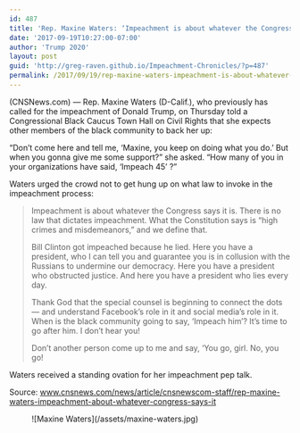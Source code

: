 ```yaml
---
id: 487
title: 'Rep. Maxine Waters: ‘Impeachment is about whatever the Congress says it is’'
date: '2017-09-19T10:27:00-07:00'
author: 'Trump 2020'
layout: post
guid: 'http://greg-raven.github.io/Impeachment-Chronicles/?p=487'
permalink: /2017/09/19/rep-maxine-waters-impeachment-is-about-whatever-the-congress-says-it-is/
---
```


(CNSNews.com) — Rep. Maxine Waters (D-Calif.), who previously has called for the impeachment of Donald Trump, on Thursday told a Congressional Black Caucus Town Hall on Civil Rights that she expects other members of the black community to back her up:

“Don’t come here and tell me, ‘Maxine, you keep on doing what you do.’ But when you gonna give me some support?” she asked. “How many of you in your organizations have said, ‘Impeach 45’ ?”

Waters urged the crowd not to get hung up on what law to invoke in the impeachment process:

> Impeachment is about whatever the Congress says it is. There is no law that dictates impeachment. What the Constitution says is “high crimes and misdemeanors,” and we define that.
>
> Bill Clinton got impeached because he lied. Here you have a president, who I can tell you and guarantee you is in collusion with the Russians to undermine our democracy. Here you have a president who obstructed justice. And here you have a president who lies every day.
>
> Thank God that the special counsel is beginning to connect the dots — and understand Facebook’s role in it and social media’s role in it. When is the black community going to say, ‘Impeach him’? It’s time to go after him. I don’t hear you!
>
> Don’t another person come up to me and say, ‘You go, girl. No, you go!

Waters received a standing ovation for her impeachment pep talk.

Source: www.cnsnews.com/news/article/cnsnewscom-staff/rep-maxine-waters-impeachment-about-whatever-congress-says-it

<figure class="wp-block-image">![Maxine Waters](/assets/maxine-waters.jpg)</figure>
